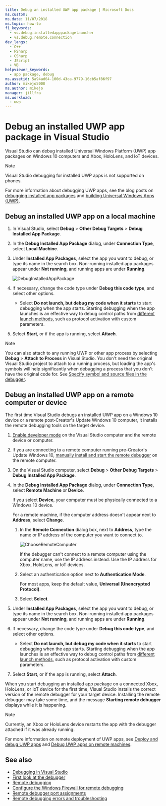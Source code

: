 ```yaml
---
title: Debug an installed UWP app package | Microsoft Docs
ms.custom: 
ms.date: 11/07/2018
ms.topic: how-to
f1_keywords: 
  - vs.debug.installedapppackagelauncher
  - vs.debug.remote.connection
dev_langs: 
  - C++
  - FSharp
  - CSharp
  - JScript
  - VB
helpviewer_keywords: 
  - app package, debug
ms.assetid: 5a94ad64-100d-43ca-9779-16cb5af86f97
author: mikejo5000
ms.author: mikejo
manager: jillfra
ms.workload: 
  - uwp
---
```

# Debug an installed UWP app package in Visual Studio

Visual Studio can debug installed Universal Windows Platform (UWP) app packages on Windows 10 computers and Xbox, HoloLens, and IoT devices.

>[!NOTE]
>Visual Studio debugging for installed UWP apps is not supported on phones.

For more information about debugging UWP apps, see the blog posts on [debugging installed app packages](https://devblogs.microsoft.com/devops/updates-for-debugging-installed-app-packages-in-visual-studio-2015-update-2/) and [building Universal Windows Apps (UWP)](https://devblogs.microsoft.com/visualstudio/universal-windows-apps-targeting-windows-10-anniversary-sdk/).

## Debug an installed UWP app on a local machine

1. In Visual Studio, select **Debug** > **Other Debug Targets** > **Debug Installed App Package**.

1. In the **Debug Installed App Package** dialog, under **Connection Type**, select **Local Machine**.

1. Under **Installed App Packages**, select the app you want to debug, or type its name in the search box. Non-running installed app packages appear under **Not running**, and running apps are under **Running**.

   ![DebugInstalledAppPackage](../debugger/media/debug-installed-app-pkg.png "DebugInstalledAppPackage")

1. If necessary, change the code type under **Debug this code type**, and select other options.
   - Select **Do not launch, but debug my code when it starts** to start debugging when the app starts. Starting debugging when the app launches is an effective way to debug control paths from [different launch methods](/windows/uwp/xbox-apps/automate-launching-uwp-apps), such as protocol activation with custom parameters.

1. Select **Start**, or if the app is running, select **Attach**.

> [!NOTE]
> You can also attach to any running UWP or other app process by selecting **Debug** > **Attach to Process** in Visual Studio. You don't need the original Visual Studio project to attach to a running process, but loading the app's symbols will help significantly when debugging a process that you don't have the original code for. See [Specify symbol and source files in the debugger](specify-symbol-dot-pdb-and-source-files-in-the-visual-studio-debugger.md).

## <a name="remote"></a> Debug an installed UWP app on a remote computer or device

The first time Visual Studio debugs an installed UWP app on a Windows 10 device or a remote post-Creator's Update Windows 10 computer, it installs the remote debugging tools on the target device.

1. [Enable developer mode](/windows/uwp/get-started/enable-your-device-for-development) on the Visual Studio computer and the remote device or computer.

1. If you are connecting to a remote computer running pre-Creator's Update Windows 10, [manually install and start the remote debugger](../debugger/remote-debugging.md) on the remote computer.

1. On the Visual Studio computer, select **Debug** > **Other Debug Targets** > **Debug Installed App Package**.

1. In the **Debug Installed App Package** dialog, under **Connection Type**, select **Remote Machine** or **Device**.

   If you select **Device**, your computer must be physically connected to a Windows 10 device.

   For a remote machine, if the computer address doesn't appear next to **Address**, select **Change**.

   1. In the **Remote Connection** dialog box, next to **Address**, type the name or IP address of the computer you want to connect to.

      ![ChooseRemoteComputer](../debugger/media/debug-remote-app-pkg.png "ChooseRemoteComputer")

      If the debugger can't connect to a remote computer using the computer name, use the IP address instead. Use the IP address for Xbox, HoloLens, or IoT devices.
   1. Select an authentication option next to **Authentication Mode**.

      For most apps, keep the default value, **Universal (Unencrypted Protocol)**.
   1. Select **Select**.

1. Under **Installed App Packages**, select the app you want to debug, or type its name in the search box. Non-running installed app packages appear under **Not running**, and running apps are under **Running**.

1. If necessary, change the code type under **Debug this code type**, and select other options.
   - Select **Do not launch, but debug my code when it starts** to start debugging when the app starts. Starting debugging when the app launches is an effective way to debug control paths from [different launch methods](/windows/uwp/xbox-apps/automate-launching-uwp-apps), such as protocol activation with custom parameters.

1. Select **Start**, or if the app is running, select **Attach**.

When you start debugging an installed app package on a connected Xbox, HoloLens, or IoT device for the first time, Visual Studio installs the correct version of the remote debugger for your target device. Installing the remote debugger may take some time, and the message **Starting remote debugger** displays while it is happening.

>[!NOTE]
>Currently, an Xbox or HoloLens device restarts the app with the debugger attached if it was already running.

For more information on remote deployment of UWP apps, see [Deploy and debug UWP apps](/windows/uwp/debug-test-perf/deploying-and-debugging-uwp-apps#advanced-remote-deployment-options) and [Debug UWP apps on remote machines](run-windows-store-apps-on-a-remote-machine.md).

## See also

- [Debugging in Visual Studio](../debugger/index.yml)
- [First look at the debugger](../debugger/debugger-feature-tour.md)
- [Remote debugging](../debugger/remote-debugging.md)
- [Configure the Windows Firewall for remote debugging](../debugger/configure-the-windows-firewall-for-remote-debugging.md)
- [Remote debugger port assignments](../debugger/remote-debugger-port-assignments.md)
- [Remote debugging errors and troubleshooting](../debugger/remote-debugging-errors-and-troubleshooting.md)